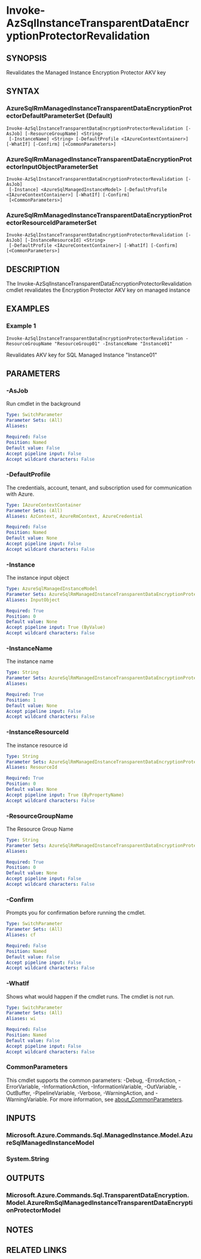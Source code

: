 ﻿---
external help file: Microsoft.Azure.PowerShell.Cmdlets.Sql.dll-Help.xml
Module Name: Az.Sql
online version: https://learn.microsoft.com/powershell/module/az.sql/invoke-AzSqlInstanceTransparentDataEncryptionProtectorRevalidation
schema: 2.0.0
---

# Invoke-AzSqlInstanceTransparentDataEncryptionProtectorRevalidation

## SYNOPSIS
Revalidates the Managed Instance Encryption Protector AKV key

## SYNTAX

### AzureSqlRmManagedInstanceTransparentDataEncryptionProtectorDefaultParameterSet (Default)
```
Invoke-AzSqlInstanceTransparentDataEncryptionProtectorRevalidation [-AsJob] [-ResourceGroupName] <String>
 [-InstanceName] <String> [-DefaultProfile <IAzureContextContainer>] [-WhatIf] [-Confirm] [<CommonParameters>]
```

### AzureSqlRmManagedInstanceTransparentDataEncryptionProtectorInputObjectParameterSet
```
Invoke-AzSqlInstanceTransparentDataEncryptionProtectorRevalidation [-AsJob]
 [-Instance] <AzureSqlManagedInstanceModel> [-DefaultProfile <IAzureContextContainer>] [-WhatIf] [-Confirm]
 [<CommonParameters>]
```

### AzureSqlRmManagedInstanceTransparentDataEncryptionProtectorResourceIdParameterSet
```
Invoke-AzSqlInstanceTransparentDataEncryptionProtectorRevalidation [-AsJob] [-InstanceResourceId] <String>
 [-DefaultProfile <IAzureContextContainer>] [-WhatIf] [-Confirm] [<CommonParameters>]
```

## DESCRIPTION
The Invoke-AzSqlInstanceTransparentDataEncryptionProtectorRevalidation cmdlet revalidates the Encryption Protector AKV key on managed instance

## EXAMPLES

### Example 1
```
Invoke-AzSqlInstanceTransparentDataEncryptionProtectorRevalidation -ResourceGroupName "ResourceGroup01" -InstanceName "Instance01"
```

Revalidates AKV key for SQL Managed Instance "Instance01"

## PARAMETERS

### -AsJob
Run cmdlet in the background

```yaml
Type: SwitchParameter
Parameter Sets: (All)
Aliases:

Required: False
Position: Named
Default value: False
Accept pipeline input: False
Accept wildcard characters: False
```

### -DefaultProfile
The credentials, account, tenant, and subscription used for communication with Azure.

```yaml
Type: IAzureContextContainer
Parameter Sets: (All)
Aliases: AzContext, AzureRmContext, AzureCredential

Required: False
Position: Named
Default value: None
Accept pipeline input: False
Accept wildcard characters: False
```

### -Instance
The instance input object

```yaml
Type: AzureSqlManagedInstanceModel
Parameter Sets: AzureSqlRmManagedInstanceTransparentDataEncryptionProtectorInputObjectParameterSet
Aliases: InputObject

Required: True
Position: 0
Default value: None
Accept pipeline input: True (ByValue)
Accept wildcard characters: False
```

### -InstanceName
The instance name

```yaml
Type: String
Parameter Sets: AzureSqlRmManagedInstanceTransparentDataEncryptionProtectorDefaultParameterSet
Aliases:

Required: True
Position: 1
Default value: None
Accept pipeline input: False
Accept wildcard characters: False
```

### -InstanceResourceId
The instance resource id

```yaml
Type: String
Parameter Sets: AzureSqlRmManagedInstanceTransparentDataEncryptionProtectorResourceIdParameterSet
Aliases: ResourceId

Required: True
Position: 0
Default value: None
Accept pipeline input: True (ByPropertyName)
Accept wildcard characters: False
```

### -ResourceGroupName
The Resource Group Name

```yaml
Type: String
Parameter Sets: AzureSqlRmManagedInstanceTransparentDataEncryptionProtectorDefaultParameterSet
Aliases:

Required: True
Position: 0
Default value: None
Accept pipeline input: False
Accept wildcard characters: False
```

### -Confirm
Prompts you for confirmation before running the cmdlet.

```yaml
Type: SwitchParameter
Parameter Sets: (All)
Aliases: cf

Required: False
Position: Named
Default value: False
Accept pipeline input: False
Accept wildcard characters: False
```

### -WhatIf
Shows what would happen if the cmdlet runs.
The cmdlet is not run.

```yaml
Type: SwitchParameter
Parameter Sets: (All)
Aliases: wi

Required: False
Position: Named
Default value: False
Accept pipeline input: False
Accept wildcard characters: False
```

### CommonParameters
This cmdlet supports the common parameters: -Debug, -ErrorAction, -ErrorVariable, -InformationAction, -InformationVariable, -OutVariable, -OutBuffer, -PipelineVariable, -Verbose, -WarningAction, and -WarningVariable. For more information, see [about_CommonParameters](http://go.microsoft.com/fwlink/?LinkID=113216).

## INPUTS

### Microsoft.Azure.Commands.Sql.ManagedInstance.Model.AzureSqlManagedInstanceModel
### System.String
## OUTPUTS

### Microsoft.Azure.Commands.Sql.TransparentDataEncryption.Model.AzureRmSqlManagedInstanceTransparentDataEncryptionProtectorModel
## NOTES

## RELATED LINKS
